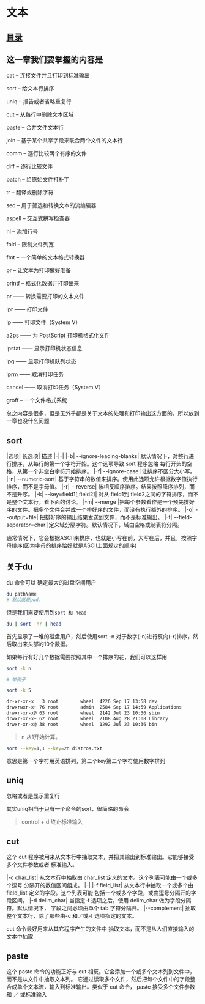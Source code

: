 # 文本
## [目录](.https://github.com/shgopher/GOFamily/tree/master/%E5%85%A5%E9%97%A8%E7%AF%87/%E6%93%8D%E4%BD%9C%E7%B3%BB%E7%BB%9F/shell)
## 这一章我们要掌握的内容是

cat – 连接文件并且打印到标准输出

sort – 给文本行排序

uniq – 报告或者省略重复行

cut – 从每行中删除文本区域

paste – 合并文件文本行

join – 基于某个共享字段来联合两个文件的文本行

comm – 逐行比较两个有序的文件

diff – 逐行比较文件

patch – 给原始文件打补丁

tr – 翻译或删除字符

sed – 用于筛选和转换文本的流编辑器

aspell – 交互式拼写检查器

nl – 添加行号

fold – 限制文件列宽

fmt – 一个简单的文本格式转换器

pr – 让文本为打印做好准备

printf – 格式化数据并打印出来

pr —— 转换需要打印的文本文件

lpr —— 打印文件

lp —— 打印文件（System V）

a2ps —— 为 PostScript 打印机格式化文件

lpstat —— 显示打印机状态信息


lpq —— 显示打印机队列状态

lprm —— 取消打印任务

cancel —— 取消打印任务（System V）

groff – 一个文件格式系统

总之内容是很多，但是无外乎都是关于文本的处理和打印输出这方面的，所以放到一章也没什么问题
## sort

|选项|	长选项|	描述
|-|-|
|-b|	--ignore-leading-blanks|	默认情况下，对整行进行排序，从每行的第一个字符开始。这个选项导致 sort 程序忽略 每行开头的空格，从第一个非空白字符开始排序。
|-f|	--ignore-case	|让排序不区分大小写。
|-n|	--numeric-sort|	基于字符串的数值来排序。使用此选项允许根据数字值执行排序，而不是字母值。
|-r|	--reverse|	按相反顺序排序。结果按照降序排列，而不是升序。
|-k|	--key=field1[,field2]|	对从 field1到 field2之间的字符排序，而不是整个文本行。看下面的讨论。
|-m|	--merge	|把每个参数看作是一个预先排好序的文件。把多个文件合并成一个排好序的文件，而没有执行额外的排序。
|-o|	--output=file|	把排好序的输出结果发送到文件，而不是标准输出。
|-t|	--field-separator=char	|定义域分隔字符。默认情况下，域由空格或制表符分隔。

通常情况下，它会根据ASCII来排序，也就是小写在前，大写在后，并且，按照字母排序(因为字母的排序恰好就是ASCII上面规定的顺序)

## 关于du
du 命令可以 确定最大的磁盘空间用户

```bash
du pathName
# 默认就是pwd。
```

但是我们需要使用到`sort 和 head`
```bash
du | sort -nr | head
```
首先显示了一堆的磁盘用户，然后使用sort -n 对于数字(-n)进行反向(-r)排序，然后取出来头部的10个数据。

如果每行有好几个数据需要按照其中一个排序的花，我们可以这样用
```bash
sort -k n

# 举例子

sort -k 5

dr-xr-xr-x   3 root        wheel  4226 Sep 17 13:58 dev
drwxrwxr-x+ 76 root        admin  2584 Sep 17 14:59 Applications
drwxr-xr-x@ 63 root        wheel  2142 Jul 23 10:36 sbin
drwxr-xr-x+ 62 root        wheel  2108 Aug 28 21:08 Library
drwxr-xr-x@ 38 root        wheel  1292 Jul 23 10:36 bin
```
> n 从1开始计算。


```bash
sort --key=1,1 --key=2n distros.txt

```
意思是第一个字符用英语排列，第二个key第二个字符使用数字排列

## uniq
忽略或者是显示重复行

其实uniq相当于只有一个命令的sort，很简略的命令

> control + d 终止标准输入
## cut

这个 cut 程序被用来从文本行中抽取文本，并把其输出到标准输出。它能够接受多个文件参数或者 标准输入。

|-c char_list|	从文本行中抽取由 char_list 定义的文本。这个列表可能由一个或多个逗号 分隔开的数值区间组成。
|-|
|-f field_list|	从文本行中抽取一个或多个由 field_list 定义的字段。这个列表可能 包括一个或多个字段，或由逗号分隔开的字段区间。
|-d delim_char|	当指定-f 选项之后，使用 delim_char 做为字段分隔符。默认情况下， 字段之间必须由单个 tab 字符分隔开。
|--complement|	抽取整个文本行，除了那些由-c 和／或-f 选项指定的文本。

cut 命令最好用来从其它程序产生的文件中 抽取文本，而不是从人们直接输入的文本中抽取

## paste
这个 paste 命令的功能正好与 cut 相反。它会添加一个或多个文本列到文件中，而不是从文件中抽取文本列。 它通过读取多个文件，然后把每个文件中的字段整合成单个文本流，输入到标准输出。类似于 cut 命令， paste 接受多个文件参数和 ／ 或标准输入
